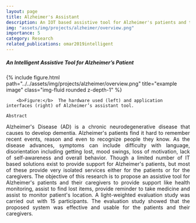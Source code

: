 ```yaml
---
layout: page
title: Alzheimer's Assistant
description: An IOT based assistive tool for Alzheimer's patients and their caregivers
img: "assets/img/projects/alzheimer/overview.png"
importance: 5
category: Research
related_publications: omar2019intelligent
---
```


<h5>An Intelligent Assistive Tool for Alzheimer’s Patient
</h5>
<div class="row">
    <div class="col-sm mt-3 mt-md-0">
        {% include figure.html path="../../assets/img/projects/alzheimer/overview.png" title="example image" class="img-fluid rounded z-depth-1" %}
    </div>
</div>
<div class="caption">
    
        <b>Figure:</b>  The hardware used (left) and application interfaces (right) of Alzheimer’s assistant tool.
    
</div>

`Abstract`

<p align='justify'>
Alzheimer's Disease (AD) is a chronic neurodegenerative disease that causes to develop dementia. Alzheimer's patients find it hard to remember recent events, reason and even to recognize people they know. As the disease advances, symptoms can include difficulty with language, disorientation including getting lost, mood swings, loss of motivation, lack of self-awareness and overall behavior. Though a limited number of IT based solutions exist to provide support for Alzheimer's patients, but most of these provide very isolated services either for the patients or for the caregivers. The objective of this research is to propose an assistive tool for Alzheimer's patients and their caregivers to provide support like health monitoring, assist to find lost items, provide reminder to take medicine and assist to monitor patient's location. A light-weighted evaluation study was carried out with 15 participants. The evaluation study showed that the proposed system was effective and usable for the patients and their caregivers.
</p>
